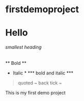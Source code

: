 # firstdemoproject

# Hello #
###### smallest heading ######
** Bold **
* Italic *
*** bold and italic ***
> quoted
~ back tick ~

This is my first demo project

